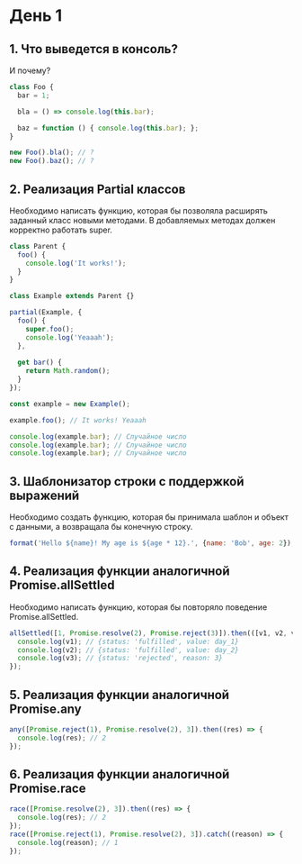 # День 1

## 1. Что выведется в консоль?

И почему?

```js
class Foo {
  bar = 1;

  bla = () => console.log(this.bar);

  baz = function () { console.log(this.bar); };
}

new Foo().bla(); // ?
new Foo().baz(); // ?
```

## 2. Реализация Partial классов

Необходимо написать функцию, которая бы позволяла расширять заданный класс новыми методами. В добавляемых методах должен корректно работать super.

```js
class Parent {
  foo() {
    console.log('It works!');
  }
}

class Example extends Parent {}

partial(Example, {
  foo() {
    super.foo();
    console.log('Yeaaah');
  },
  
  get bar() {
    return Math.random();
  }
});

const example = new Example();

example.foo(); // It works! Yeaaah

console.log(example.bar); // Случайное число
console.log(example.bar); // Случайное число
console.log(example.bar); // Случайное число
```

## 3. Шаблонизатор строки с поддержкой выражений

Необходимо создать функцию, которая бы принимала шаблон и объект с данными, а возвращала бы конечную строку.

```js
format('Hello ${name}! My age is ${age * 12}.', {name: 'Bob', age: 2}); // 'Hello Bob! My age is 24.'
```

## 4. Реализация функции аналогичной Promise.allSettled

Необходимо написать функцию, которая бы повторяло поведение Promise.allSettled.

```js
allSettled([1, Promise.resolve(2), Promise.reject(3)]).then(([v1, v2, v3]) => {
  console.log(v1); // {status: 'fulfilled', value: day_1}
  console.log(v2); // {status: 'fulfilled', value: day_2}
  console.log(v3); // {status: 'rejected', reason: 3}
});
```

## 5. Реализация функции аналогичной Promise.any

```js
any([Promise.reject(1), Promise.resolve(2), 3]).then((res) => {
  console.log(res); // 2
});
```

## 6. Реализация функции аналогичной Promise.race

```js
race([Promise.resolve(2), 3]).then((res) => {
  console.log(res); // 2
});
race([Promise.reject(1), Promise.resolve(2), 3]).catch((reason) => {
  console.log(reason); // 1
});
```
